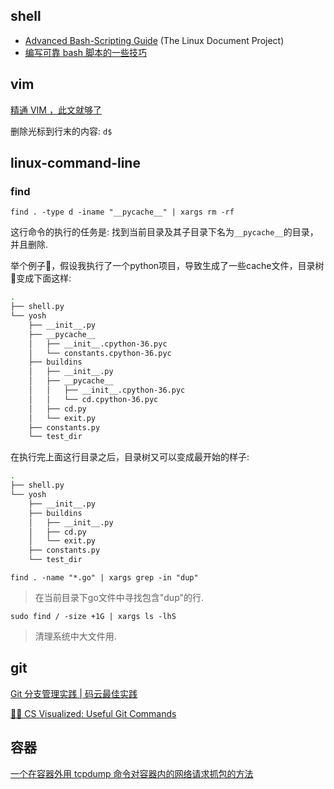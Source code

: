 ## shell

- [Advanced Bash-Scripting Guide](http://tldp.org/LDP/abs/html/) (The Linux Document Project)
- [编写可靠 bash 脚本的一些技巧](https://mp.weixin.qq.com/s/VmM_U4RefRBHwIw8NegC8Q)







## vim

[精通 VIM ，此文就够了](https://zhuanlan.zhihu.com/p/68111471)

删除光标到行末的内容: `d$`

## linux-command-line

### find

`find . -type d -iname "__pycache__" | xargs rm -rf`

这行命令的执行的任务是:
找到当前目录及其子目录下名为`__pycache__`的目录，并且删除.

举个例子🌰，假设我执行了一个python项目，导致生成了一些cache文件，目录树🌲变成下面这样:

```bash
.
├── shell.py
└── yosh
    ├── __init__.py
    ├── __pycache__
    │   ├── __init__.cpython-36.pyc
    │   └── constants.cpython-36.pyc
    ├── buildins
    │   ├── __init__.py
    │   ├── __pycache__
    │   │   ├── __init__.cpython-36.pyc
    │   │   └── cd.cpython-36.pyc
    │   ├── cd.py
    │   └── exit.py
    ├── constants.py
    └── test_dir

```
在执行完上面这行目录之后，目录树又可以变成最开始的样子:
```bash
.
├── shell.py
└── yosh
    ├── __init__.py
    ├── buildins
    │   ├── __init__.py
    │   ├── cd.py
    │   └── exit.py
    ├── constants.py
    └── test_dir

```

 
`find . -name "*.go" | xargs grep -in "dup"`
> 在当前目录下go文件中寻找包含"dup"的行.


`sudo find / -size +1G | xargs ls -lhS`
> 清理系统中大文件用.

## git

[Git 分支管理实践 | 码云最佳实践](https://mp.weixin.qq.com/s/RSREs3MqxidPX8h8wJfv4Q)

[🌳🚀 CS Visualized: Useful Git Commands](https://dev.to/lydiahallie/cs-visualized-useful-git-commands-37p1)







## 容器


[一个在容器外用 tcpdump 命令对容器内的网络请求抓包的方法](https://mozillazg.com/2020/04/use-tcpdump-for-a-container-but-outside-container.html)



































